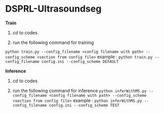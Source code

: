 # DSPRL-Ultrasoundseg
**Train**
1. cd to codes

2. run the following command for training 

`python train.py --config_filename <config filename with path> --config_scheme <section from config file>`
example : ```python train.py --config_filename config.ini --config_scheme DEFAULT```

**Inference**
1. cd to codes

2. run the following command for inference
`python inferWithMS.py --config_filename <config filename with path> --config_scheme <section from config file>`
example : ```python inferWithMS.py --config_filename config.ini --config_scheme TEST```